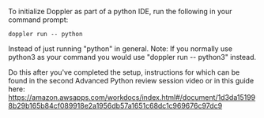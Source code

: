 To initialize Doppler as part of a python IDE, run the following in your command prompt:

    doppler run -- python

Instead of just running "python" in general. Note: If you normally use python3 as your command you would use "doppler run -- python3" instead. 

Do this after you've completed the setup, instructions for which can be found in the second Advanced Python review session video or in this guide here: https://amazon.awsapps.com/workdocs/index.html#/document/1d3da151998b29b165b84cf089918e2a1956db57a1651c68dc1c969676c97dc9